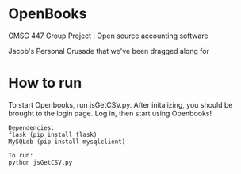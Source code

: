 # OpenBooks
CMSC 447 Group Project : Open source accounting software

Jacob's Personal Crusade that we've been dragged along for

# How to run
To start Openbooks, run jsGetCSV.py. After initalizing, you should be brought to the login page. Log in, then start using Openbooks!
```
Dependencies:
flask (pip install flask)
MySQLdb (pip install mysqlclient)
```
```
To run:
python jsGetCSV.py
```